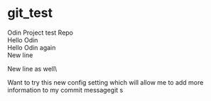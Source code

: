 # git_test
Odin Project test Repo\
Hello Odin  
Hello Odin again <br />
New line

New line as well\

Want to try this new config setting which will allow me to add more information to my commit messagegit s